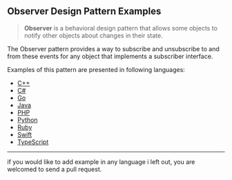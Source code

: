 ## Observer Design Pattern Examples

> **Observer** is a behavioral design pattern that allows some objects to notify other objects about changes in their state.

The Observer pattern provides a way to subscribe and unsubscribe to and from these events for any object that implements a subscriber interface.

Examples of this pattern are presented in following languages:

* [C++][1]
* [C#][2]
* [Go][3]
* [Java][4]
* [PHP][5]
* [Python][6]
* [Ruby][7]
* [Swift][8]
* [TypeScript][9]

---

if you would like to add example in any language i left out, you are welcomed to send a pull request.

  [1]: C++/README.md
  [2]: C#/README.md
  [3]: Go/README.md
  [4]: Java/README.md
  [5]: PHP/README.md
  [6]: Python/README.md
  [7]: Ruby/README.md
  [8]: Swift/README.md
  [9]: TypeScript/README.md
